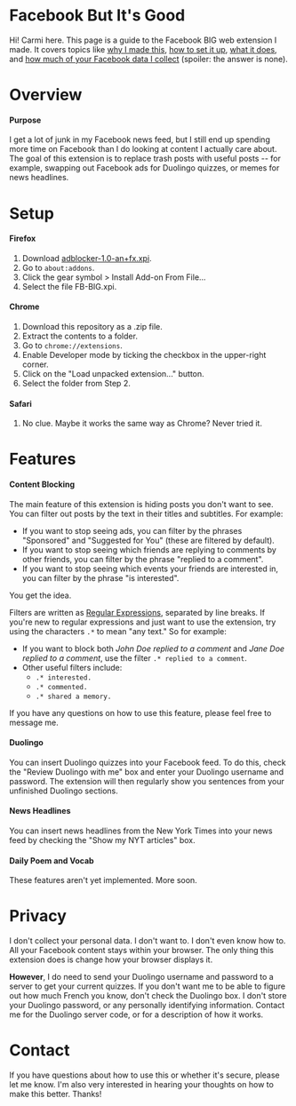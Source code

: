 # Facebook But It's Good

<!--
![BIG Logo](icons/icon-96.png)
-->

Hi! Carmi here. This page is a guide to the Facebook BIG web extension I made. It covers topics like [why I made this](#overview), [how to set it up](#setup), [what it does](#features), and [how much of your Facebook data I collect](#privacy) (spoiler: the answer is none).

# Overview
#### Purpose
I get a lot of junk in my Facebook news feed, but I still end up spending more time on Facebook than I do looking at content I actually care about. The goal of this extension is to replace trash posts with useful posts -- for example, swapping out Facebook ads for Duolingo quizzes, or memes for news headlines.

# Setup
#### Firefox
1. Download [adblocker-1.0-an+fx.xpi]().
2. Go to `about:addons`.
3. Click the gear symbol > Install Add-on From File...
4. Select the file FB-BIG.xpi.
#### Chrome
1. Download this repository as a .zip file.
2. Extract the contents to a folder.
3. Go to `chrome://extensions`.
4. Enable Developer mode by ticking the checkbox in the upper-right corner.
5. Click on the "Load unpacked extension..." button.
6. Select the folder from Step 2.
#### Safari
1. No clue. Maybe it works the same way as Chrome? Never tried it.

# Features
#### Content Blocking
The main feature of this extension is hiding posts you don't want to see. You can filter out posts by the text in their titles and subtitles. For example:

  - If you want to stop seeing ads, you can filter by the phrases "Sponsored" and "Suggested for You" (these are filtered by default).
  - If you want to stop seeing which friends are replying to comments by other friends, you can filter by the phrase "replied to a comment".
  - If you want to stop seeing which events your friends are interested in, you can filter by the phrase "is interested".

You get the idea.

Filters are written as [Regular Expressions](https://regexone.com/), separated by line breaks. If you're new to regular expressions and just want to use the extension, try using the characters `.*` to mean "any text." So for example:

 - If you want to block both *John Doe replied to a comment* and *Jane Doe replied to a comment*, use the filter `.* replied to a comment`.
 - Other useful filters include:
   - `.* interested.`
   - `.* commented.`
   - `.* shared a memory.`

If you have any questions on how to use this feature, please feel free to message me.

#### Duolingo
You can insert Duolingo quizzes into your Facebook feed. To do this, check the "Review Duolingo with me" box and enter your Duolingo username and password. The extension will then regularly show you sentences from your unfinished Duolingo sections.

#### News Headlines
You can insert news headlines from the New York Times into your news feed by checking the "Show my NYT articles" box.

#### Daily Poem and Vocab
These features aren't yet implemented. More soon.

# Privacy
I don't collect your personal data. I don't want to. I don't even know how to.
All your Facebook content stays within your browser. The only thing this extension does is change how your browser displays it.

**However**, I do need to send your Duolingo username and password to a server to get your current quizzes. If you don't want me to be able to figure out how much French you know, don't check the Duolingo box. I don't store your Duolingo password, or any personally identifying information. Contact me for the Duolingo server code, or for a description of how it works.

# Contact
If you have questions about how to use this or whether it's secure, please let me know. I'm also very interested in hearing your thoughts on how to make this better. Thanks!